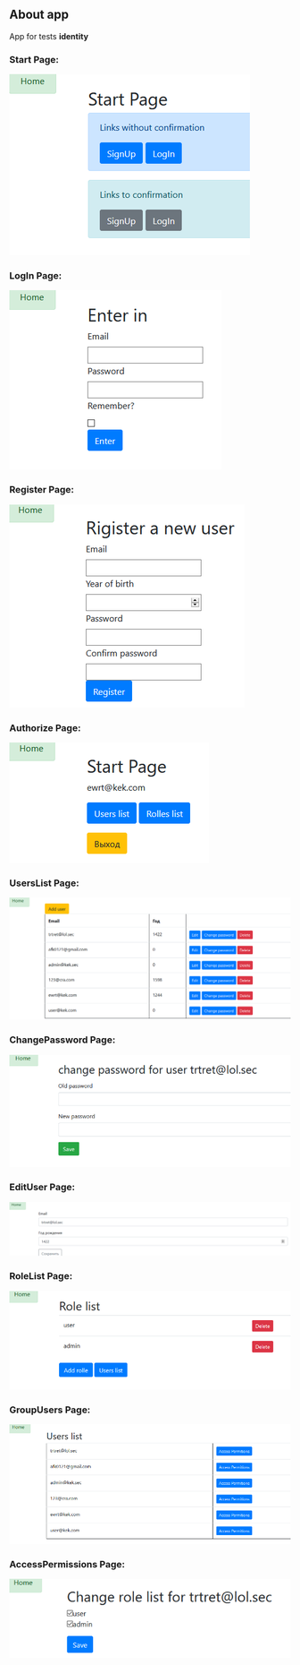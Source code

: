 ﻿## About app
App for tests **identity**

### Start Page:

![Start PagePicture](imgForReadme/StartPage.PNG)

### LogIn Page:

![LogIn PagePicture](imgForReadme/LogIn.PNG)

### Register Page:

![Register PagePicture](imgForReadme/Register.PNG)

### Authorize Page:

![Authorize PagePicture](imgForReadme/AuthorizePage.PNG)

### UsersList Page:

![Start PagePicture](imgForReadme/UsersList.PNG)

### ChangePassword Page:

![ChangePassword PagePicture](imgForReadme/ChangePassword.PNG)

### EditUser Page:

![EditUser PagePicture](imgForReadme/EditUser.PNG)

### RoleList Page:

![RoleList PagePicture](imgForReadme/RoleList.PNG)

### GroupUsers Page:

![GroupUsers PagePicture](imgForReadme/GroupUsers.PNG)

### AccessPermissions Page:

![Start AccessPermissions](imgForReadme/AccessPermissions.PNG)